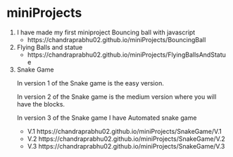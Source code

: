 # miniProjects

<ol>
  <li>
    I have made my first miniproject Bouncing ball with javascript
    <ul>
      <li>https://chandraprabhu02.github.io/miniProjects/BouncingBall</li>
    </ul>
  </li>
  <li>
    Flying Balls and statue 
    <ul>
      <li>https://chandraprabhu02.github.io/miniProjects/FlyingBallsAndStatue</li>
    </ul>
  </li>
  <li>
    Snake Game
    <p>
      In version 1 of the Snake game is the easy version.
    </p>
    <p>
      In version 2 of the Snake game is the medium version where you will have the blocks.
    </p>
    <p>
      In version 3 of the Snake game I have Automated snake game
    </p>
    <ul>
      <li>V.1 https://chandraprabhu02.github.io/miniProjects/SnakeGame/V.1</li>
      <li>V.2 https://chandraprabhu02.github.io/miniProjects/SnakeGame/V.2</li>
      <li>V.3 https://chandraprabhu02.github.io/miniProjects/SnakeGame/V.3</li>
    </ul>
  </li>
</ol>
